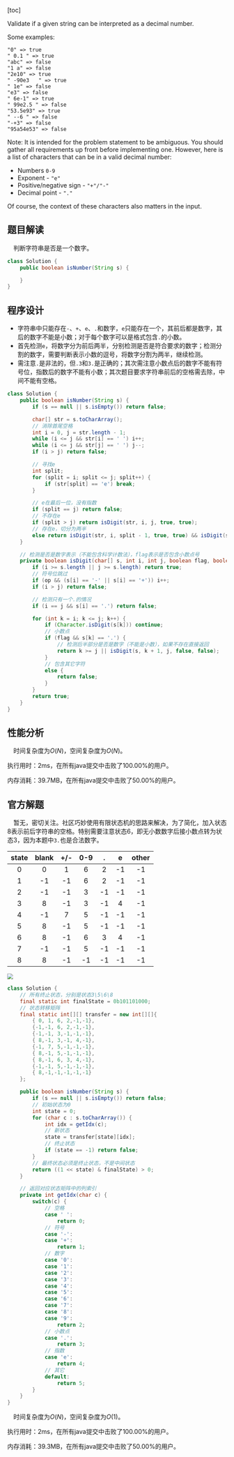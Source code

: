[toc]

Validate if a given string can be interpreted as a decimal number.

Some examples:

```
"0" => true
" 0.1 " => true
"abc" => false
"1 a" => false
"2e10" => true
" -90e3   " => true
" 1e" => false
"e3" => false
" 6e-1" => true
" 99e2.5 " => false
"53.5e93" => true
" --6 " => false
"-+3" => false
"95a54e53" => false
```

Note: It is intended for the problem statement to be ambiguous. You should gather all requirements up front before implementing one. However, here is a list of characters that can be in a valid decimal number:

* Numbers `0-9`
* Exponent - `"e"`
* Positive/negative sign - `"+"/"-"`
* Decimal point - `"."`

Of course, the context of these characters also matters in the input.



## 题目解读

&emsp;判断字符串是否是一个数字。

```java
class Solution {
    public boolean isNumber(String s) {

    }
}
```

## 程序设计

* 字符串中只能存在`-`、`+`、`e`、`.`和数字，`e`只能存在一个，其前后都是数字，其后的数字不能是小数；对于每个数字可以是格式包含`.`的小数。
* 首先检测`e`，将数字分为前后两半，分别检测是否是符合要求的数字；检测分割的数字，需要判断表示小数的逗号，将数字分割为两半，继续检测。
* 需注意`.`是非法的，但`.3`和`3.`是正确的；其次需注意小数点后的数字不能有符号位，指数后的数字不能有小数；其次题目要求字符串前后的空格需去除，中间不能有空格。

```java
class Solution {
    public boolean isNumber(String s) {
        if (s == null || s.isEmpty()) return false;

        char[] str = s.toCharArray();
        // 消除首尾空格
        int i = 0, j = str.length - 1;
        while (i <= j && str[i] == ' ') i++;
        while (i <= j && str[j] == ' ') j--;
        if (i > j) return false;

        // 寻找e
        int split;
        for (split = i; split <= j; split++) {
            if (str[split] == 'e') break;
        }

        // e在最后一位，没有指数
        if (split == j) return false;
        // 不存在e
        if (split > j) return isDigit(str, i, j, true, true);
        // 存在e，切分为两半
        else return isDigit(str, i, split - 1, true, true) && isDigit(str, split + 1, j, false, true);
    }

    // 检测是否是数字表示（不能包含科学计数法），flag表示是否包含小数点号
    private boolean isDigit(char[] s, int i, int j, boolean flag, boolean op) {
        if (i >= s.length || j >= s.length) return true;
        // 符号位跳过
        if (op && (s[i] == '-' || s[i] == '+')) i++;
        if (i > j) return false;

        // 检测只有一个.的情况
        if (i == j && s[i] == '.') return false;

        for (int k = i; k <= j; k++) {
            if (Character.isDigit(s[k])) continue;
            // 小数点
            if (flag && s[k] == '.') {
                // 检测后半部分是否是数字（不能是小数），如果不存在直接返回
                return k >= j || isDigit(s, k + 1, j, false, false);    
            } 
            // 包含其它字符
            else {
                return false;
            }
        }
        return true;
    }
}
```

## 性能分析

&emsp;时间复杂度为$O(N)$，空间复杂度为$O(N)$。

执行用时：2ms，在所有java提交中击败了100.00%的用户。

内存消耗：39.7MB，在所有java提交中击败了50.00%的用户。

## 官方解题

&emsp;暂无，密切关注。社区巧妙使用有限状态机的思路来解决，为了简化，加入状态8表示前后字符串的空格。特别需要注意状态6，即无小数数字后接小数点转为状态3，因为本题中`3.`也是合法数字。

| state | blank | +/-  | 0-9  |  .   |  e   | other |
| :---: | :---: | :--: | :--: | :--: | :--: | :---: |
|   0   |   0   |  1   |  6   |  2   |  -1  |  -1   |
|   1   |  -1   |  -1  |  6   |  2   |  -1  |  -1   |
|   2   |  -1   |  -1  |  3   |  -1  |  -1  |  -1   |
|   3   |   8   |  -1  |  3   |  -1  |  4   |  -1   |
|   4   |  -1   |  7   |  5   |  -1  |  -1  |  -1   |
|   5   |   8   |  -1  |  5   |  -1  |  -1  |  -1   |
|   6   |   8   |  -1  |  6   |  3   |  4   |  -1   |
|   7   |  -1   |  -1  |  5   |  -1  |  -1  |  -1   |
|   8   |   8   |  -1  |  -1  |  -1  |  -1  |  -1   |

<img src="../images/#65.jpg" style="zoom:80%;" />

```java
class Solution {
    // 所有终止状态，分别是状态3\5\6\8
    final static int finalState = 0b101101000;
    // 状态转移矩阵
    final static int[][] transfer = new int[][]{
        { 0, 1, 6, 2,-1,-1},
        {-1,-1, 6, 2,-1,-1},
        {-1,-1, 3,-1,-1,-1},
        { 8,-1, 3,-1, 4,-1},
        {-1, 7, 5,-1,-1,-1},
        { 8,-1, 5,-1,-1,-1},
        { 8,-1, 6, 3, 4,-1},
        {-1,-1, 5,-1,-1,-1},
        { 8,-1,-1,-1,-1,-1}
    };

    public boolean isNumber(String s) {
        if (s == null || s.isEmpty()) return false;
        // 初始状态为0
        int state = 0;
        for (char c : s.toCharArray()) {
            int idx = getIdx(c);
            // 新状态
            state = transfer[state][idx];
            // 终止状态
            if (state == -1) return false;
        }
        // 最终状态必须是终止状态，不是中间状态
        return ((1 << state) & finalState) > 0; 
    }

    // 返回对应状态矩阵中的列索引
    private int getIdx(char c) {
        switch(c) {
            // 空格
            case ' ':
                return 0;
            // 符号
            case '-':
            case '+':
                return 1;
            // 数字
            case '0':
            case '1':
            case '2':
            case '3':
            case '4':
            case '5':
            case '6':
            case '7':
            case '8':
            case '9':
                return 2;
            // 小数点
            case '.':
                return 3;
            // 指数
            case 'e':
                return 4;
            // 其它
            default:
                return 5;
        }
    }
}
```

&emsp;时间复杂度为$O(N)$，空间复杂度为$O(1)$。

执行用时：2ms，在所有java提交中击败了100.00%的用户。

内存消耗：39.3MB，在所有java提交中击败了50.00%的用户。